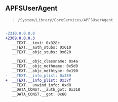 ## APFSUserAgent

> `/System/Library/CoreServices/APFSUserAgent`

```diff

-2310.0.0.0.0
+2309.0.0.0.3
   __TEXT.__text: 0x328c
   __TEXT.__auth_stubs: 0x610
   __TEXT.__objc_stubs: 0x620

   __TEXT.__objc_classname: 0x4a
   __TEXT.__objc_methname: 0x5d9
   __TEXT.__objc_methtype: 0x190
-  __TEXT.__info_plist: 0x389
+  __TEXT.__info_plist: 0x37f
   __TEXT.__unwind_info: 0xd8
   __DATA_CONST.__auth_got: 0x318
   __DATA_CONST.__got: 0x60

```
